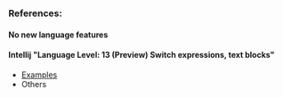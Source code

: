 ### References:

#### No new language features
#### Intellij "Language Level: 13 (Preview) Switch expressions, text blocks"

* [Examples](src/main/java/org/example/java13)
* Others
